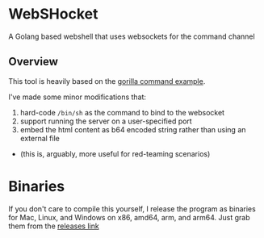 # WebSHocket

A Golang based webshell that uses websockets for the command channel

## Overview

This tool is heavily based on the [gorilla command example](https://github.com/gorilla/websocket/tree/master/examples/command).

I've made some minor modifications that: 

1. hard-code `/bin/sh` as the command to bind to the websocket
2. support running the server on a user-specified port
3. embed the html content as b64 encoded string rather than using an external file 
  - (this is, arguably, more useful for red-teaming scenarios)
  
# Binaries

If you don't care to compile this yourself, I release the program as binaries for Mac, Linux, and Windows on x86, amd64, arm, and arm64. Just grab them from the [releases link](https://github.com/rossja/webshocket/releases)
